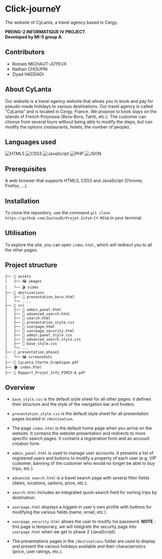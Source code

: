 # Click-journeY

The website of CyLanta, a travel agency based in Cergy.

**PREING-2 INFORMATIQUE IV PROJECT**.  
**Developed by MI-5 group A**.

## Contributors

- Romain MICHAUT-JOYEUX
- Nathan CHOUPIN
- Ziyad HADDADI

## About CyLanta

Our website is a travel agency website that allows you to book and pay for pseudo-made holidays to various destinations. Our travel agency is called “CyLanta” and is located in Cergy, France. We propose to book stays on the islands of French Polynesia (Bora-Bora, Tahiti, etc.). The customer can choose from several tours without being able to modify the steps, but can modify the options (restaurants, hotels, the number of people).

## Languages used

![HTML5](https://img.shields.io/badge/HTML5-E34F26?style=for-the-badge&logo=html5&logoColor=white)  ![CSS3](https://img.shields.io/badge/CSS3-1572B6?style=for-the-badge&logo=css3&logoColor=white)   ![JavaScript](https://img.shields.io/badge/JavaScript-F7DF1E?style=for-the-badge&logo=javascript&logoColor=black)   ![PHP](https://img.shields.io/badge/PHP-777BB4?style=for-the-badge&logo=php&logoColor=white)   ![JSON](https://img.shields.io/badge/JSON-000000?style=for-the-badge&logo=json&logoColor=white)  

## Prerequisites

A web browser that supports HTML5, CSS3 and JavaScript (Chrome, Firefox, ...).

## Installation

To clone the repository, use the command `git clone https://github.com/Zoulou95/Projet-Info4-CY-MI5A` in your terminal.

## Utilisation

To explore the site, you can open `index.html`, which will redirect you to all the other pages.

## Project structure

```
├── 📂 assets
│   ├── 🖼️ images
│   └── 🎬 video
├── 📂 destinations
│   ├── 📄 presentation_bora.html
│   └── ....
├── 📂 src
│   ├── 📄 admin_panel.html
│   ├── 📄 advanced_search.html
│   ├── 📄 search.html
│   ├── 📄 presentation_style.css
│   ├── 📄 userpage.html
│   ├── 📄 userpage_security.html
│   ├── 🎨 admin_panel_style.css
│   ├── 🎨 advanced_search_style.css
│   ├── 🎨 base_style.css
│   └── ...
├── 📂 presentation_phase1
│   └── 🖼️ screenshots
├── 📄 CyLanta_Charte_Graphique.pdf
├── 🏠 index.html
├── 📄 Rapport_Projet_Info_P2MI5-A.pdf
```

## Overview

- `base_style.css` is the default style sheet for all other pages: it defines their structure and the style of the navigation bar and footers.

- `presentation_style.css` is the default style sheet for all presentation pages located in `/destination`.
 
- The page `index.html` is the default home page when you arrive on the website. It contains the website presentation and redirects to more specific search pages. It contains a registration form and an account creation form.

- `admin_panel.html` is used to manage user accounts. It presents a list of registered users and buttons to modify a property of each user (e.g. VIP customer, banning of the customer who would no longer be able to buy trips, etc.).

- `advanced_search.html` is a travel search page with several filter fields (dates, locations, options, price, etc.).

- `search.html` includes an integrated quick-search field for sorting trips by destination.

- `userpage.html` displays a logged-in user's own profile with buttons for modifying the various fields (name, email, etc.).

- `userpage_security.html` allows the user to modify his password.
**NOTE** : this page is temporary, we will integrate the security page into `userpage.html` when we get to phase 2 (JavaScript).

- The presentations pages in the `/destinations` folder are used to display and present the various holidays available and their characteristics (price, user ratings, etc.).
